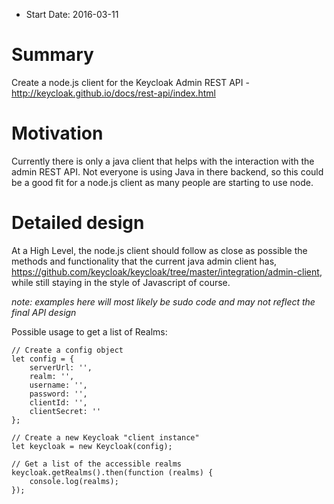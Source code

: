 - Start Date: 2016-03-11

# Summary

Create a node.js client for the Keycloak Admin REST API - http://keycloak.github.io/docs/rest-api/index.html

# Motivation

Currently there is only a java client that helps with the interaction with the admin REST API.  Not everyone is using Java in there backend, so this could be a good fit for a node.js client as many people are starting to use node.

# Detailed design

At a High Level, the node.js client should follow as close as possible the methods and functionality that the current java admin client has, https://github.com/keycloak/keycloak/tree/master/integration/admin-client, while still staying in the style of Javascript of course.

_note: examples here will most likely be sudo code and may not reflect the final API design_

Possible usage to get a list of Realms:

    // Create a config object
    let config = {
        serverUrl: '',
        realm: '',
        username: '',
        password: '',
        clientId: '',
        clientSecret: ''
    };

    // Create a new Keycloak "client instance"
    let keycloak = new Keycloak(config);

    // Get a list of the accessible realms
    keycloak.getRealms().then(function (realms) {
        console.log(realms);
    });


